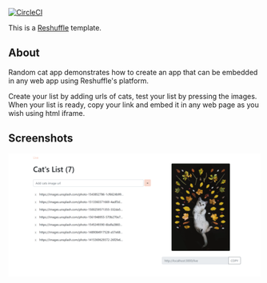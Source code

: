 [![CircleCI](https://circleci.com/gh/reshufflehq/random-cat.svg?style=svg)](https://circleci.com/gh/reshufflehq/random-cat)

This is a [Reshuffle](https://reshuffle.com/) template.

## About

Random cat app demonstrates how to create an app that can be embedded in any web app using Reshuffle's platform.

Create your list by adding urls of cats, test your list by pressing the images.
When your list is ready, copy your link and embed it in any web page as you wish using html iframe.

## Screenshots

<img src="./app-screen.png" >
